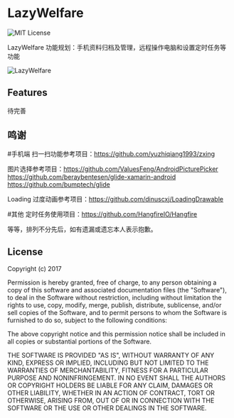 # LazyWelfare

![MIT License](https://img.shields.io/badge/license-MIT-orange.svg)

LazyWelfare 功能规划：手机资料归档及管理，远程操作电脑和设置定时任务等功能

![LazyWelfare](https://github.com/dalyl/LazyWelfare/blob/master/src/Server/LazyWelfare.ServerHost/Resources/images/blue_face.ico)


## Features
待完善 

 


## 鸣谢
 
#手机端
扫一扫功能参考项目：https://github.com/yuzhiqiang1993/zxing

图片选择参考项目：https://github.com/ValuesFeng/AndroidPicturePicker 
https://github.com/beraybentesen/glide-xamarin-android
https://github.com/bumptech/glide

Loading 过度动画参考项目：https://github.com/dinuscxj/LoadingDrawable

#其他
定时任务使用项目：https://github.com/HangfireIO/Hangfire



等等，排列不分先后，如有遗漏或遗忘本人表示抱歉。

## License


Copyright (c) 2017

Permission is hereby granted, free of charge, to any person obtaining a copy
of this software and associated documentation files (the "Software"), to deal
in the Software without restriction, including without limitation the rights
to use, copy, modify, merge, publish, distribute, sublicense, and/or sell
copies of the Software, and to permit persons to whom the Software is
furnished to do so, subject to the following conditions:

The above copyright notice and this permission notice shall be included in all
copies or substantial portions of the Software.

THE SOFTWARE IS PROVIDED "AS IS", WITHOUT WARRANTY OF ANY KIND, EXPRESS OR
IMPLIED, INCLUDING BUT NOT LIMITED TO THE WARRANTIES OF MERCHANTABILITY,
FITNESS FOR A PARTICULAR PURPOSE AND NONINFRINGEMENT. IN NO EVENT SHALL THE
AUTHORS OR COPYRIGHT HOLDERS BE LIABLE FOR ANY CLAIM, DAMAGES OR OTHER
LIABILITY, WHETHER IN AN ACTION OF CONTRACT, TORT OR OTHERWISE, ARISING FROM,
OUT OF OR IN CONNECTION WITH THE SOFTWARE OR THE USE OR OTHER DEALINGS IN THE
SOFTWARE.
